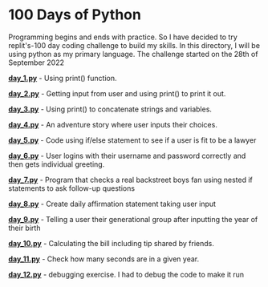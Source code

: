# 100 Days of Python
Programming begins and ends with practice. 
So I have decided to try replit's-100 day coding challenge to build my skills. 
In this directory, I will be using python as my primary language.
The challenge started on the 28th of September 2022

**[day_1.py](https://github.com/B-Akapo/100-days_of_coding/blob/main/python/day_1.py)** - Using print() function.

**[day_2.py](https://github.com/B-Akapo/100-days_of_coding/blob/main/python/day_2.py)** - Getting input from user and using print() to print it out.

**[day_3.py](https://github.com/B-Akapo/100-days_of_coding/blob/main/python/day_3.py)** - Using print() to concatenate strings and variables.

**[day_4.py](https://github.com/B-Akapo/100-days_of_coding/blob/main/python/day_4.py)** - An adventure story where user inputs their choices.

**[day_5.py](https://github.com/B-Akapo/100-days_of_coding/blob/main/python/day_5.py)** - Code using if/else statement to see if a user is fit to be a lawyer

**[day_6.py](https://github.com/B-Akapo/100-days_of_coding/blob/main/python/day_6.py)** - User logins with their username and password correctly and then gets individual greeting.

**[day_7.py](https://github.com/B-Akapo/100-days_of_coding/blob/main/python/day_7.py)** - Program that checks a real backstreet boys fan using nested if statements to ask  follow-up questions

**[day_8.py](https://github.com/B-Akapo/100-days_of_coding/blob/main/python/day_8.py)** - Create daily affirmation statement taking user input

**[day_9.py](https://github.com/B-Akapo/100-days_of_coding/blob/main/python/day_9.py)** - Telling a user their generational group after inputting the year of their birth

**[day_10.py](https://github.com/B-Akapo/100-days_of_coding/blob/main/python/day_10.py)** - Calculating the bill including tip shared by friends.

**[day_11.py](https://github.com/B-Akapo/100-days_of_coding/blob/main/python/day_11.py)** - Check how many seconds are in a given year.

**[day_12.py](https://github.com/B-Akapo/100-days_of_coding/blob/main/python/day_12.py)** - debugging exercise. I had to debug the code to make it run

